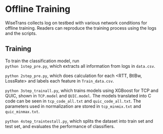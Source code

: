 # Offline Training
WiseTrans collects log on testbed with various network conditions for offline training. Readers can reproduce the training process using the logs and the scripts.

## Training 
To train the classification model, run    
`python 1step_pre.py`, which extracts all information from logs in `data.csv`.  

`python 2step_pre.py`, which does calculation for each <RTT, BtlBw, LossRate> and labels each feature in `Train_data.csv`.  

`python 3step_trainall.py`, which trains models using XGBoost for TCP and QUIC, shown in `TCP.model` and `QUIC.model`. The models translated into C code can be seen in `tcp_code_all.txt` and `quic_code_all.txt`. The parameters used in normalization are stored in `tcp_minmix.txt` and `quic_minmax.txt`.
  
`python 4step_traintestall.py`, which splits the dataset into train set and test set, and evaluates the performance of classifiers.    
